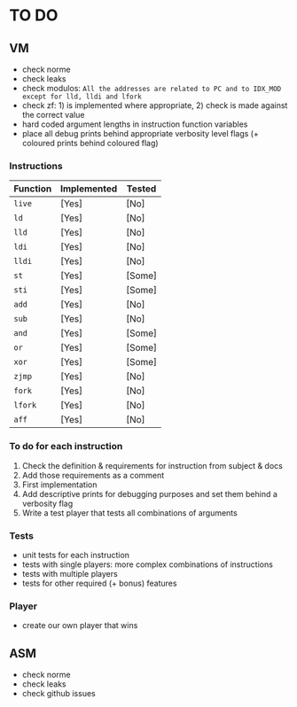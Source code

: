# TO DO

## VM

- check norme
- check leaks
- check modulos: `All the addresses are related to PC and to IDX_MOD except for lld, lldi and
lfork`
- check zf: 1) is implemented where appropriate, 2) check is made against the correct value
- hard coded argument lengths in instruction function variables
- place all debug prints behind appropriate verbosity level flags (+ coloured prints behind coloured flag)

### Instructions

| Function | Implemented | Tested |
|----------|-------------|--------|
|  `live`  |    [Yes]     |  [No]  |
|  `ld`    |    [Yes]    |  [No]  |
|  `lld`   |    [Yes]    |  [No]  |
|  `ldi`   |    [Yes]     |  [No]  |
|  `lldi`  |    [Yes]     |  [No]  |
|  `st`    |    [Yes]    |  [Some]  |
|  `sti`   |    [Yes]    |  [Some]  |
|  `add`   |    [Yes]    |  [No]  |
|  `sub`   |    [Yes]    |  [No]  |
|  `and`   |    [Yes]    |  [Some]  |
|  `or`    |    [Yes]    |  [Some]  |
|  `xor`   |    [Yes]    |  [Some]  |
|  `zjmp`  |    [Yes]     |  [No]  |
|  `fork`  |    [Yes]    |  [No]  |
|  `lfork` |    [Yes]    |  [No]  |
|  `aff`   |    [Yes]     |  [No]  |

### To do for each instruction

1. Check the definition & requirements for instruction from subject & docs
2. Add those requirements as a comment
3. First implementation
4. Add descriptive prints for debugging purposes and set them behind a verbosity flag
5. Write a test player that tests all combinations of arguments

### Tests

- unit tests for each instruction
- tests with single players: more complex combinations of instructions
- tests with multiple players
- tests for other required (+ bonus) features

### Player

- create our own player that wins

## ASM

- check norme
- check leaks
- check github issues